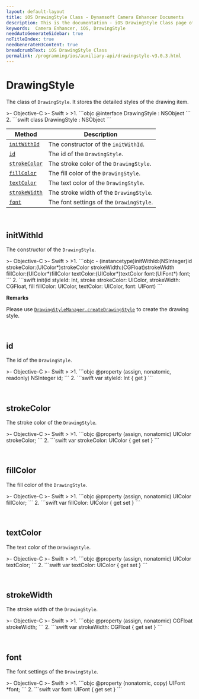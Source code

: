 ```yaml
---
layout: default-layout
title: iOS DrawingStyle Class - Dynamsoft Camera Enhancer Documents
description: This is the documentation - iOS DrawingStyle Class page of Dynamsoft Camera Enhancer.
keywords:  Camera Enhancer, iOS, DrawingStyle
needAutoGenerateSidebar: true
noTitleIndex: true
needGenerateH3Content: true
breadcrumbText: iOS DrawingStyle Class
permalink: /programming/ios/auxiliary-api/drawingstyle-v3.0.3.html
---
```


# DrawingStyle

The class of `DrawingStyle`. It stores the detailed styles of the drawing item.

<div class="sample-code-prefix"></div>
>- Objective-C
>- Swift
>
>1. 
```objc
@interface DrawingStyle : NSObject
```
2. 
```swift
class DrawingStyle : NSObject
```

| Method | Description |
| ------ | ----------- |
| [`initWithId`](#initwithid) | The constructor of the `initWithId`. |
| [`id`](#id) | The id of the `DrawingStyle`. |
| [`strokeColor`](#strokecolor) | The stroke color of the `DrawingStyle`. |
| [`fillColor`](#fillcolor) | The fill color of the `DrawingStyle`. |
| [`textColor`](#textcolor) | The text color of the `DrawingStyle`. |
| [`strokeWidth`](#strokewidth) | The stroke width of the `DrawingStyle`. |
| [`font`](#font) | The font settings of the `DrawingStyle`. |

&nbsp;

## initWithId

The constructor of the `DrawingStyle`.

<div class="sample-code-prefix"></div>
>- Objective-C
>- Swift
>
>1. 
```objc
- (instancetype)initWithId:(NSInteger)id
               strokeColor:(UIColor*)strokeColor
               strokeWidth:(CGFloat)strokeWidth
                 fillColor:(UIColor*)fillColor
                 textColor:(UIColor*)textColor
                      font:(UIFont*) font;
```
2. 
```swift
init(id styleId: Int, stroke strokeColor: UIColor, strokeWidth: CGFloat, fill fillColor: UIColor, textColor: UIColor, font: UIFont)
```

**Remarks**

Please use [`DrawingStyleManager.createDrawingStyle`](drawingstylemanager.html#createdrawingstyle) to create the drawing style.

&nbsp;

## id

The id of the `DrawingStyle`.

<div class="sample-code-prefix"></div>
>- Objective-C
>- Swift
>
>1. 
```objc
@property (assign, nonatomic, readonly) NSInteger id;
```
2. 
```swift
var styleId: Int { get }
```

&nbsp;

## strokeColor

The stroke color of the `DrawingStyle`.

<div class="sample-code-prefix"></div>
>- Objective-C
>- Swift
>
>1. 
```objc
@property (assign, nonatomic) UIColor strokeColor;
```
2. 
```swift
var strokeColor: UIColor { get set }
```

&nbsp;

## fillColor

The fill color of the `DrawingStyle`.

<div class="sample-code-prefix"></div>
>- Objective-C
>- Swift
>
>1. 
```objc
@property (assign, nonatomic) UIColor fillColor;
```
2. 
```swift
var fillColor: UIColor { get set }
```

&nbsp;

## textColor

The text color of the `DrawingStyle`.

<div class="sample-code-prefix"></div>
>- Objective-C
>- Swift
>
>1. 
```objc
@property (assign, nonatomic) UIColor textColor;
```
2. 
```swift
var textColor: UIColor { get set }
```

&nbsp;

## strokeWidth

The stroke width of the `DrawingStyle`.

<div class="sample-code-prefix"></div>
>- Objective-C
>- Swift
>
>1. 
```objc
@property (assign, nonatomic) CGFloat strokeWidth;
```
2. 
```swift
var strokeWidth: CGFloat { get set }
```

&nbsp;

## font

The font settings of the `DrawingStyle`.

<div class="sample-code-prefix"></div>
>- Objective-C
>- Swift
>
>1. 
```objc
@property (nonatomic, copy) UIFont *font;
```
2. 
```swift
var font: UIFont { get set }
```

&nbsp;
